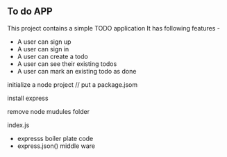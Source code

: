 ## To do APP

This project contains a simple TODO application 
It has following features - 

- A user can sign up
- A user can sign in
- A user can create a todo
- A user can see their existing todos
- A user can mark an existing todo as done


initialize a node project
// put a package.jsom

install express

remove node mudules folder

index.js

- expresss boiler plate code
- express.json() middle ware

